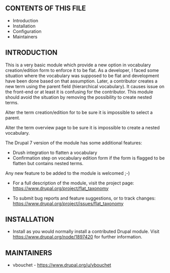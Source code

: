 CONTENTS OF THIS FILE
---------------------
 
 * Introduction
 * Installation
 * Configuration
 * Maintainers

INTRODUCTION
------------

This is a very basic module which provide a new option in vocabulary 
creation/edition form to enforce it to be flat.
As a developer, I faced some situation where the vocabulary 
was supposed to be flat and development have been done based 
on that assumption. Later, a contributor creates a new term 
using the parent field (hierarchical vocabulary). 
It causes issue on the front-end or at least 
it is confusing for the contributor.
This module should avoid the situation by 
removing the possibility to create nested terms.

Alter the term creation/edition for to be sure it is impossible 
to select a parent.

Alter the term overview page to be sure it is impossible to 
create a nested vocabulary.

The Drupal 7 version of the module has some additional features:
 * Drush integration to flatten a vocabulary
 * Confirmation step on vocabulary edition form if the form is 
flagged to be flatten but contains nested terms.

Any new feature to be added to the module is welcomed ;-)

 * For a full description of the module, visit the project page:
   https://www.drupal.org/project/flat_taxonomy

 * To submit bug reports and feature suggestions, or to track changes:
   https://www.drupal.org/project/issues/flat_taxonomy

INSTALLATION
------------

 * Install as you would normally install a contributed Drupal module. Visit
   https://www.drupal.org/node/1897420 for further information.

MAINTAINERS
-----------

 * vbouchet - https://www.drupal.org/u/vbouchet
